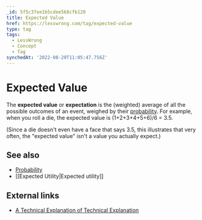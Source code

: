 ```yaml
---
_id: 5f5c37ee1b5cdee568cfb120
title: Expected Value
href: https://lesswrong.com/tag/expected-value
type: tag
tags:
  - LessWrong
  - Concept
  - Tag
synchedAt: '2022-08-29T11:05:47.756Z'
---
```

# Expected Value

The **expected value** or **expectation** is the (weighted) average of all the possible outcomes of an event, weighed by their [probability](https://wiki.lesswrong.com/wiki/probability). For example, when you roll a die, the expected value is (1+2+3+4+5+6)/6 = 3.5.

(Since a die doesn't even have a face that says 3.5, this illustrates that very often, the "expected value" isn't a value you actually expect.)

## See also

*   [Probability](https://wiki.lesswrong.com/wiki/Probability)
*   [[Expected Utility|Expected utility]]

## External links

*   [A Technical Explanation of Technical Explanation](http://yudkowsky.net/rational/technical)